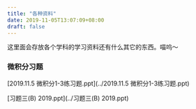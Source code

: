```yaml
---
title: "各种资料"
date: 2019-11-05T13:07:09+08:00
draft: false
---
```

这里面会存放各个学科的学习资料还有什么其它的东西。喵呜～

### 微积分习题
[2019.11.5 微积分1-3练习题.ppt](../2019.11.5 微积分1-3练习题.ppt)

[习题三(B) 2019.ppt](../习题三(B) 2019.ppt)
